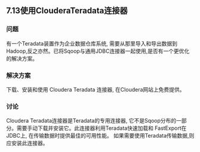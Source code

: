 <h2>7.13使用ClouderaTeradata连接器</h2>

<h3>问题</h3>
有一个Teradata装置作为企业数据仓库系统, 需要从那里导入和导出数据到Hadoop,反之亦然。已将Sqoop与通用JDBC连接器一起使用,是否有一个更优化的解决方案。

<h3>解决方案</h3>
下载、安装和使用 Cloudera Teradata 连接器, 在Cloudera网站上免费提供。

<h3>讨论</h3>
Cloudera Teradata连接器是Teradata的专用连接器, 它不是Sqoop分布的一部分。需要手动下载并安装它。此连接器利用Teradata快速加载和
FastExport在JDBC上, 在传输数据时提供最佳的可用性能。 如果需要使用Teradata传输数据,则应安装此连接器。